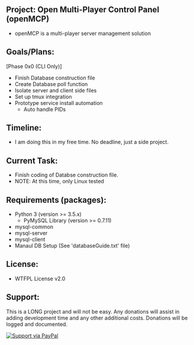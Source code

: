 ## Project: Open Multi-Player Control Panel (openMCP)

  - openMCP is a multi-player server management solution

## Goals/Plans:

  [Phase 0x0 (CLI Only)]
  - Finish Database construction file
  - Create Database poll function
  - Isolate server and client side files
  - Set up tmux integration
  - Prototype service install automation
    - Auto handle PIDs

## Timeline:

  - I am doing this in my free time. No deadline, just a side project.

## Current Task:

  - Finish coding of Databse construction file.
  - NOTE: At this time, only Linux tested

## Requirements (packages):

  - Python 3 (version >= 3.5.x)
    - PyMySQL Library (version >= 0.7.11)
  - mysql-common
  - mysql-server
  - mysql-client
  - Manaul DB Setup (See 'databaseGuide.txt' file)

## License:

  - WTFPL License v2.0

## Support:

  This is a LONG project and will not be easy. Any donations will assist in adding
  development time and any other additional costs. Donations will be logged and 
  documented.

  [![Support via PayPal](https://cdn.rawgit.com/twolfson/paypal-github-button/1.0.0/dist/button.svg)](https://www.paypal.me/NxCOSDev)
